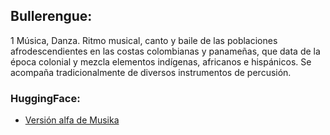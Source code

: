 ## Bullerengue:  
1 Música, Danza.
Ritmo musical, canto y baile de las poblaciones afrodescendientes en las costas colombianas y panameñas, que data de la época colonial y mezcla elementos indígenas, africanos e hispánicos. Se acompaña tradicionalmente de diversos instrumentos de percusión.

### HuggingFace:
- [Versión alfa de Musika](https://huggingface.co/musika/musika-bullerengue-alpha)

